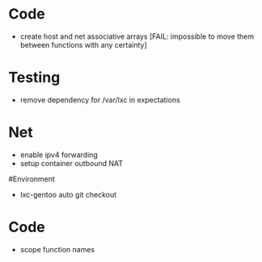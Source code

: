 # Code
* create host and net associative arrays [FAIL: impossible to move them between functions with any certainty]

# Testing
* remove dependency for /var/lxc in expectations

# Net
* enable ipv4 forwarding
* setup container outbound NAT

#Environment
* lxc-gentoo auto git checkout

# Code
* scope function names
